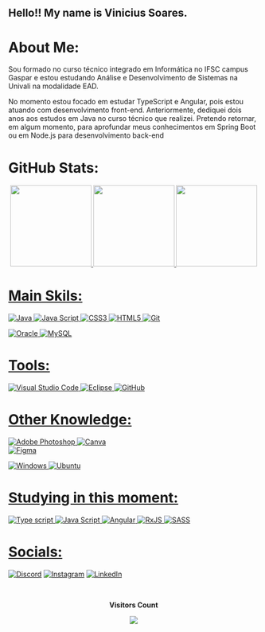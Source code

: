 ## Hello!! My name is Vinicius Soares.

# About Me:

Sou formado no curso técnico integrado em Informática no IFSC campus Gaspar e estou estudando Análise e Desenvolvimento de Sistemas na Univali na modalidade EAD.

No momento estou focado em estudar TypeScript e Angular, pois estou atuando com desenvolvimento front-end. Anteriormente, dediquei dois anos aos estudos em Java no curso técnico que realizei. Pretendo retornar, em algum momento, para aprofundar meus conhecimentos em Spring Boot ou em Node.js para desenvolvimento back-end

# GitHub Stats:

  <div align="Center">
  <a href="https://github.com/SoaresVini">
   <img height="163em" src="https://github-readme-stats.vercel.app/api?username=SoaresVini&theme=great-gatsby&hide_border=true&include_all_commits=true&count_private=false"/>
   
   <img height="163em" src="https://github-readme-streak-stats.herokuapp.com/?user=SoaresVini&theme=great-gatsby&hide_border=true"/>
    
   <img height="163em" src="https://github-readme-stats.vercel.app/api/top-langs/?username=SoaresVini&theme=great-gatsby&hide_border=true&include_all_commits=true&count_private=false&layout=compact"/>
    
</div>

# Main Skils:
![Java](https://img.shields.io/badge/java-0D1117.svg?style=for-the-badge&logo=java&logoColor=white)
![Java Script](https://img.shields.io/badge/JavaScript-0D1117?style=for-the-badge&logo=javascript&logoColor=white)
![CSS3](https://img.shields.io/badge/css3-0D1117?style=for-the-badge&logo=css3&logoColor=white) 
![HTML5](https://img.shields.io/badge/html5-0D1117?style=for-the-badge&logo=html5&logoColor=white) 
![Git](https://img.shields.io/badge/GIT-0D1117?style=for-the-badge&logo=git&logoColor=white)

![Oracle](https://img.shields.io/badge/Oracle-0D1117?style=for-the-badge&logo=oracle&logoColor=white) 
![MySQL](https://img.shields.io/badge/mysql-0D1117.svg?style=for-the-badge&logo=mysql&logoColor=white) 


# Tools:
![Visual Studio Code](https://img.shields.io/badge/-Visual%20Studio%20Code-0D1117?style=for-the-badge&logo=visual-studio-code&logoColor=007ACC&labelColor=0D1117)
![Eclipse](https://img.shields.io/badge/-eclipse-0D1117?style=for-the-badge&logo=eclipse&logoColor=2C2255&labelColor=0D1117)
![GitHub](https://img.shields.io/badge/-GitHub-0D1117?style=for-the-badge&logo=github&labelColor=0D1117)

# Other Knowledge:
![Adobe Photoshop](https://img.shields.io/badge/adobephotoshop-0D1117.svg?style=for-the-badge&logo=adobephotoshop&logoColor=white) 
![Canva](https://img.shields.io/badge/Canva-0D1117.svg?style=for-the-badge&logo=Canva&logoColor=white) 	
![Figma](https://img.shields.io/badge/figma-0D1117.svg?style=for-the-badge&logo=figma&logoColor=white) 

![Windows](https://img.shields.io/badge/-Windows-0D1117?style=for-the-badge&logo=windows&labelColor=0D1117)
![Ubuntu](https://img.shields.io/badge/Ubuntu-0D1117?style=for-the-badge&logo=ubuntu&logoColor=0D1117)

# Studying in this moment:
![Type script](https://img.shields.io/badge/TypeScript-0D1117?style=for-the-badge&logo=typescript&logoColor=white)
![Java Script](https://img.shields.io/badge/JavaScript-0D1117?style=for-the-badge&logo=javascript&logoColor=white)
![Angular](https://img.shields.io/badge/Angular-0D1117?style=for-the-badge&logo=angular&logoColor=white)
![RxJS](https://img.shields.io/badge/rxjs-0D1117?style=for-the-badge&logo=reactivex&logoColor=white) 
![SASS](https://img.shields.io/badge/SASS-0D1117?style=for-the-badge&logo=SASS&logoColor=white) 

# Socials:
[![Discord](https://img.shields.io/badge/Discord-%237289DA.svg?logo=discord&logoColor=white)](https://discord.gg/atreta#9896)
[![Instagram](https://img.shields.io/badge/Instagram-%23E4405F.svg?logo=Instagram&logoColor=white)](https://www.instagram.com/soares_vini_/) 
[![LinkedIn](https://img.shields.io/badge/LinkedIn-%230077B5.svg?logo=linkedin&logoColor=white)](https://www.linkedin.com/in/vinicius-soares-50387b261/) 
  
<div align="center">
<br><p align="centre"><b>Visitors Count</b></p>  
<p align="center"><img align="center" src="https://profile-counter.glitch.me/{SoaresVini}/count.svg" /></p> 
<br></div>

